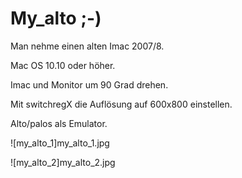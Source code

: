 #  My_alto ;-)

Man nehme einen alten Imac 2007/8.

Mac OS 10.10 oder höher.

Imac und Monitor um 90 Grad drehen.

Mit switchregX die Auflösung auf 600x800 einstellen.

Alto/palos als Emulator.

![my_alto_1]my_alto_1.jpg

![my_alto_2]my_alto_2.jpg
